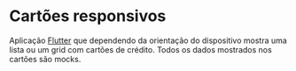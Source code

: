 # Cartões responsivos

Aplicação [Flutter](https://flutter.dev/) que dependendo da orientação do dispositivo mostra uma lista ou um grid com cartões de crédito.
Todos os dados mostrados nos cartões são mocks.
